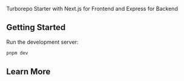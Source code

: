 Turborepo Starter with Next.js for Frontend and Express for Backend

## Getting Started

Run the development server:

```bash
pnpm dev
```

## Learn More
